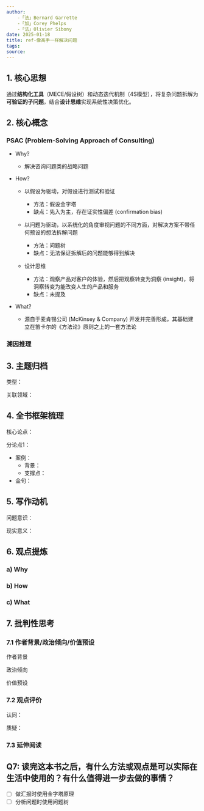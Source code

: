 ```yaml
---
author: 
    -「法」Bernard Garrette
    -「加」Corey Phelps
    -「法」Olivier Sibony
date: 2025-01-18
title: ref-像高手一样解决问题
tags: 
source:
---
```


## 1. 核心思想

通过**结构化工具**（MECE/假设树）和动态迭代机制（4S模型），将复杂问题拆解为**可验证的子问题**，结合**设计思维**实现系统性决策优化。

## 2. 核心概念

### PSAC (Problem-Solving Approach of Consulting)

- Why?
  - 解决咨询问题类的战略问题

- How?
  - 以假设为驱动，对假设进行测试和验证
    - 方法：假设金字塔
    - 缺点：先入为主，存在证实性偏差 (confirmation bias)

  - 以问题为驱动，以系统化的角度审视问题的不同方面，对解决方案不带任何预设的想法拆解问题
    - 方法：问题树
    - 缺点：无法保证拆解后的问题能够得到解决

  - 设计思维
    - 方法：观察产品对客户的体验，然后把观察转变为洞察 (insight)，将洞察转变为能改变人生的产品和服务
    - 缺点：未提及

- What?
  - 源自于麦肯锡公司 (McKinsey & Company) 开发并完善形成，其基础建立在笛卡尔的《方法论》原则之上的一套方法论


### 溯因推理

## 3. 主题归档

类型：

关联领域：

## 4. 全书框架梳理

核心论点：

分论点1：

- 案例：
  - 背景：
  - 支撑点：  
- 金句：  

## 5. 写作动机

问题意识：

现实意义：

## 6. 观点提炼

### a) Why

### b) How

### c) What

## 7. 批判性思考

### 7.1 作者背景/政治倾向/价值预设

作者背景

政治倾向

价值预设

### 7.2 观点评价

认同：

质疑：

### 7.3 延伸阅读

## Q7: 读完这本书之后，有什么方法或观点是可以实际在生活中使用的？有什么值得进一步去做的事情？

- [ ] 做汇报时使用金字塔原理
- [ ] 分析问题时使用问题树
